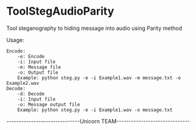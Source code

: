 # ToolStegAudioParity
Tool steganography to hiding message into audio using Parity method

Usage:

	Encode:
		-e: Encode
		-i: Input file
		-m: Message file
		-o: Output file
		Example: python steg.py -e -i Example1.wav -m message.txt -o Example2.wav
	Decode:
		-d: Decode
		-i: Input file
		-o: Message output file
		Example: python steg.py -e -i Example1.wav -o message.txt
		
------------------------------Unicorn TEAM------------------------------
